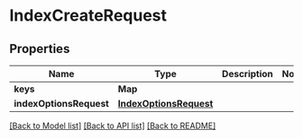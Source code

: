 # IndexCreateRequest
## Properties

Name | Type | Description | Notes
------------ | ------------- | ------------- | -------------
**keys** | **Map** |  | 
**indexOptionsRequest** | [**IndexOptionsRequest**](IndexOptionsRequest.md) |  | 

[[Back to Model list]](../README.md#documentation-for-models) [[Back to API list]](../README.md#documentation-for-api-endpoints) [[Back to README]](../README.md)


